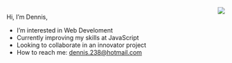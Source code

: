 <a href="https://github.com/anuraghazra/github-readme-stats">
  <img align="right" src="https://github-readme-stats.vercel.app/api/top-langs/?username=Dennis238&langs_count=8" />
</a>

<a> Hi, I’m Dennis, 
- I’m interested in Web Develoment
- Currently improving my skills at JavaScript
- Looking to collaborate in an innovator project
- How to reach me: dennis.238@hotmail.com
</a>


